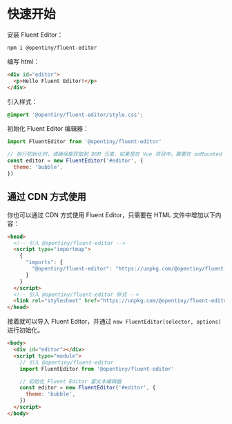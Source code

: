 # 快速开始

安装 Fluent Editor：

```shell
npm i @opentiny/fluent-editor
```

编写 html：

```html
<div id="editor">
  <p>Hello Fluent Editor!</p>
</div>

```

引入样式：

```css
@import '@opentiny/fluent-editor/style.css';
```

初始化 Fluent Editor 编辑器：

```javascript
import FluentEditor from '@opentiny/fluent-editor'

// 执行初始化时，请确保能获取到 DOM 元素，如果是在 Vue 项目中，需要在 onMounted 事件中执行。
const editor = new FluentEditor('#editor', {
  theme: 'bubble',
})
```

## 通过 CDN 方式使用

你也可以通过 CDN 方式使用 Fluent Editor，只需要在 HTML 文件中增加以下内容：

```html
<head>
  <!-- 引入 @opentiny/fluent-editor -->
  <script type="importmap">
    {
      "imports": {
        "@opentiny/fluent-editor": "https://unpkg.com/@opentiny/fluent-editor@3.18.3/index.es.js"
      }
    }
  </script>
  <!-- 引入 @opentiny/fluent-editor 样式 -->
  <link rel="stylesheet" href="https://unpkg.com/@opentiny/fluent-editor@3.18.3/style.css" />
</head>

```

接着就可以导入 Fluent Editor，并通过 `new FluentEditor(selector, options)` 进行初始化。

```html
<body>
  <div id="editor"></div>
  <script type="module">
    // 引入 @opentiny/fluent-editor
    import FluentEditor from '@opentiny/fluent-editor'

    // 初始化 Fluent Editor 富文本编辑器
    const editor = new FluentEditor('#editor', {
      theme: 'bubble',
    })
  </script>
</body>

```
